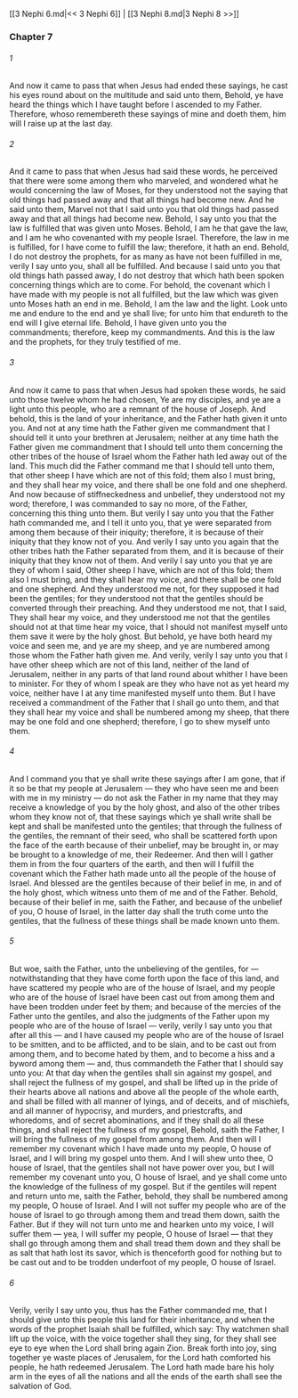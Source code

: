 [[3 Nephi 6.md|<< 3 Nephi 6]]  |  [[3 Nephi 8.md|3 Nephi 8 >>]]

### Chapter 7
###### 1
And now it came to pass that when Jesus had ended these sayings, he cast his eyes round about on the multitude and said unto them, Behold, ye have heard the things which I have taught before I ascended to my Father. Therefore, whoso remembereth these sayings of mine and doeth them, him will I raise up at the last day.

###### 2
And it came to pass that when Jesus had said these words, he perceived that there were some among them who marveled, and wondered what he would concerning the law of Moses, for they understood not the saying that old things had passed away and that all things had become new. And he said unto them, Marvel not that I said unto you that old things had passed away and that all things had become new. Behold, I say unto you that the law is fulfilled that was given unto Moses. Behold, I am he that gave the law, and I am he who covenanted with my people Israel. Therefore, the law in me is fulfilled, for I have come to fulfill the law; therefore, it hath an end. Behold, I do not destroy the prophets, for as many as have not been fulfilled in me, verily I say unto you, shall all be fulfilled. And because I said unto you that old things hath passed away, I do not destroy that which hath been spoken concerning things which are to come. For behold, the covenant which I have made with my people is not all fulfilled, but the law which was given unto Moses hath an end in me. Behold, I am the law and the light. Look unto me and endure to the end and ye shall live; for unto him that endureth to the end will I give eternal life. Behold, I have given unto you the commandments; therefore, keep my commandments. And this is the law and the prophets, for they truly testified of me.

###### 3
And now it came to pass that when Jesus had spoken these words, he said unto those twelve whom he had chosen, Ye are my disciples, and ye are a light unto this people, who are a remnant of the house of Joseph. And behold, this is the land of your inheritance, and the Father hath given it unto you. And not at any time hath the Father given me commandment that I should tell it unto your brethren at Jerusalem; neither at any time hath the Father given me commandment that I should tell unto them concerning the other tribes of the house of Israel whom the Father hath led away out of the land. This much did the Father command me that I should tell unto them, that other sheep I have which are not of this fold; them also I must bring, and they shall hear my voice, and there shall be one fold and one shepherd. And now because of stiffneckedness and unbelief, they understood not my word; therefore, I was commanded to say no more, of the Father, concerning this thing unto them. But verily I say unto you that the Father hath commanded me, and I tell it unto you, that ye were separated from among them because of their iniquity; therefore, it is because of their iniquity that they know not of you. And verily I say unto you again that the other tribes hath the Father separated from them, and it is because of their iniquity that they know not of them. And verily I say unto you that ye are they of whom I said, Other sheep I have, which are not of this fold; them also I must bring, and they shall hear my voice, and there shall be one fold and one shepherd. And they understood me not, for they supposed it had been the gentiles; for they understood not that the gentiles should be converted through their preaching. And they understood me not, that I said, They shall hear my voice, and they understood me not that the gentiles should not at that time hear my voice, that I should not manifest myself unto them save it were by the holy ghost. But behold, ye have both heard my voice and seen me, and ye are my sheep, and ye are numbered among those whom the Father hath given me. And verily, verily I say unto you that I have other sheep which are not of this land, neither of the land of Jerusalem, neither in any parts of that land round about whither I have been to minister. For they of whom I speak are they who have not as yet heard my voice, neither have I at any time manifested myself unto them. But I have received a commandment of the Father that I shall go unto them, and that they shall hear my voice and shall be numbered among my sheep, that there may be one fold and one shepherd; therefore, I go to shew myself unto them.

###### 4
And I command you that ye shall write these sayings after I am gone, that if it so be that my people at Jerusalem — they who have seen me and been with me in my ministry — do not ask the Father in my name that they may receive a knowledge of you by the holy ghost, and also of the other tribes whom they know not of, that these sayings which ye shall write shall be kept and shall be manifested unto the gentiles; that through the fullness of the gentiles, the remnant of their seed, who shall be scattered forth upon the face of the earth because of their unbelief, may be brought in, or may be brought to a knowledge of me, their Redeemer. And then will I gather them in from the four quarters of the earth, and then will I fulfill the covenant which the Father hath made unto all the people of the house of Israel. And blessed are the gentiles because of their belief in me, in and of the holy ghost, which witness unto them of me and of the Father. Behold, because of their belief in me, saith the Father, and because of the unbelief of you, O house of Israel, in the latter day shall the truth come unto the gentiles, that the fullness of these things shall be made known unto them.

###### 5
But woe, saith the Father, unto the unbelieving of the gentiles, for — notwithstanding that they have come forth upon the face of this land, and have scattered my people who are of the house of Israel, and my people who are of the house of Israel have been cast out from among them and have been trodden under feet by them; and because of the mercies of the Father unto the gentiles, and also the judgments of the Father upon my people who are of the house of Israel — verily, verily I say unto you that after all this — and I have caused my people who are of the house of Israel to be smitten, and to be afflicted, and to be slain, and to be cast out from among them, and to become hated by them, and to become a hiss and a byword among them — and, thus commandeth the Father that I should say unto you: At that day when the gentiles shall sin against my gospel, and shall reject the fullness of my gospel, and shall be lifted up in the pride of their hearts above all nations and above all the people of the whole earth, and shall be filled with all manner of lyings, and of deceits, and of mischiefs, and all manner of hypocrisy, and murders, and priestcrafts, and whoredoms, and of secret abominations, and if they shall do all these things, and shall reject the fullness of my gospel, Behold, saith the Father, I will bring the fullness of my gospel from among them. And then will I remember my covenant which I have made unto my people, O house of Israel, and I will bring my gospel unto them. And I will shew unto thee, O house of Israel, that the gentiles shall not have power over you, but I will remember my covenant unto you, O house of Israel, and ye shall come unto the knowledge of the fullness of my gospel. But if the gentiles will repent and return unto me, saith the Father, behold, they shall be numbered among my people, O house of Israel. And I will not suffer my people who are of the house of Israel to go through among them and tread them down, saith the Father. But if they will not turn unto me and hearken unto my voice, I will suffer them — yea, I will suffer my people, O house of Israel — that they shall go through among them and shall tread them down and they shall be as salt that hath lost its savor, which is thenceforth good for nothing but to be cast out and to be trodden underfoot of my people, O house of Israel.

###### 6
Verily, verily I say unto you, thus has the Father commanded me, that I should give unto this people this land for their inheritance, and when the words of the prophet Isaiah shall be fulfilled, which say: Thy watchmen shall lift up the voice, with the voice together shall they sing, for they shall see eye to eye when the Lord shall bring again Zion. Break forth into joy, sing together ye waste places of Jerusalem, for the Lord hath comforted his people, he hath redeemed Jerusalem. The Lord hath made bare his holy arm in the eyes of all the nations and all the ends of the earth shall see the salvation of God.